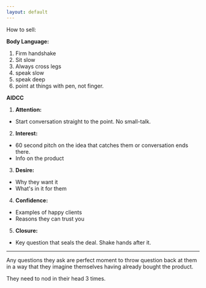 ```yaml
---
layout: default
---
```


How to sell: 

__Body Language:__

  1. Firm handshake
  2. Sit slow
  3. Always cross legs
  3. speak slow
  4. speak deep
  5. point at things with pen, not finger.

__AIDCC__

1. __Attention:__ 
  * Start conversation straight to the point. No small-talk.
2. __Interest:__
  * 60 second pitch on the idea that catches them or conversation ends there.
  * Info on the product
3. __Desire:__
  * Why they want it
  * What's in it for them
4. __Confidence:__
  * Examples of happy clients
  * Reasons they can trust you
5. __Closure:__
  * Key question that seals the deal. Shake hands after it.

---

Any questions they ask are perfect moment to throw question back at them in a way that they imagine themselves having already bought the product.

They need to nod in their head 3 times.
